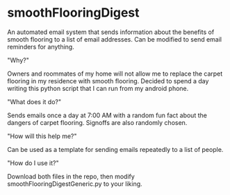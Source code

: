 # smoothFlooringDigest
An automated email system that sends information about the benefits of smooth flooring to a list of email addresses. Can be modified to send email reminders for anything.

"Why?"

Owners and roommates of my home will not allow me to replace the carpet flooring in my residence with smooth flooring.
Decided to spend a day writing this python script that I can run from my android phone.

"What does it do?"

Sends emails once a day at 7:00 AM with a random fun fact about the dangers of carpet flooring.
Signoffs are also randomly chosen.

"How will this help me?"

Can be used as a template for sending emails repeatedly to a list of people.

"How do I use it?"

Download both files in the repo, then modify smoothFlooringDigestGeneric.py to your liking.
